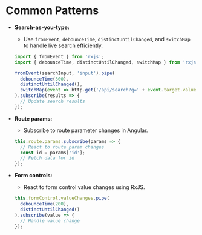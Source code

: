 # Common Patterns

- **Search-as-you-type:**
  - Use `fromEvent`, `debounceTime`, `distinctUntilChanged`, and `switchMap` to handle live search efficiently.
  ```typescript
  import { fromEvent } from 'rxjs';
  import { debounceTime, distinctUntilChanged, switchMap } from 'rxjs/operators';

  fromEvent(searchInput, 'input').pipe(
    debounceTime(300),
    distinctUntilChanged(),
    switchMap(event => http.get('/api/search?q=' + event.target.value))
  ).subscribe(results => {
    // Update search results
  });
  ```

- **Route params:**
  - Subscribe to route parameter changes in Angular.
  ```typescript
  this.route.params.subscribe(params => {
    // React to route param changes
    const id = params['id'];
    // Fetch data for id
  });
  ```

- **Form controls:**
  - React to form control value changes using RxJS.
  ```typescript
  this.formControl.valueChanges.pipe(
    debounceTime(200),
    distinctUntilChanged()
  ).subscribe(value => {
    // Handle value change
  });
  ```
